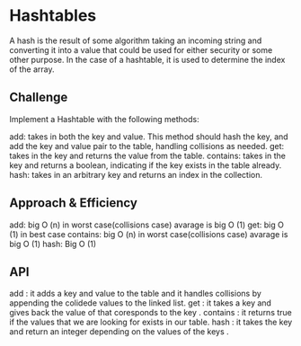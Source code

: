 # Hashtables
<!-- Short summary or background information -->
 A hash is the result of some algorithm taking an incoming string and converting it into a value that could be used for either security or some other purpose. In the case of a hashtable, it is used to determine the index of the array.
## Challenge
<!-- Description of the challenge -->
Implement a Hashtable with the following methods:

add: takes in both the key and value. This method should hash the key, and add the key and value pair to the table, handling collisions as needed.
get: takes in the key and returns the value from the table.
contains: takes in the key and returns a boolean, indicating if the key exists in the table already.
hash: takes in an arbitrary key and returns an index in the collection.
## Approach & Efficiency
<!-- What approach did you take? Why? What is the Big O space/time for this approach? -->
add: big O (n) in worst case(collisions case) avarage is big O (1)
get: big O (1) in best case 
contains: big O (n) in worst case(collisions case) avarage is big O (1)
hash: Big O (1)
## API
<!-- Description of each method publicly available in each of your hashtable -->
add : it adds a key and value to the table and it handles collisions by appending the colidede values to the linked list.
get : it takes a key and gives back the value of that coresponds to the key .
contains : it returns true if the values that we are looking for exists in our table. 
hash : it takes the key and return an integer depending on the values of the keys . 